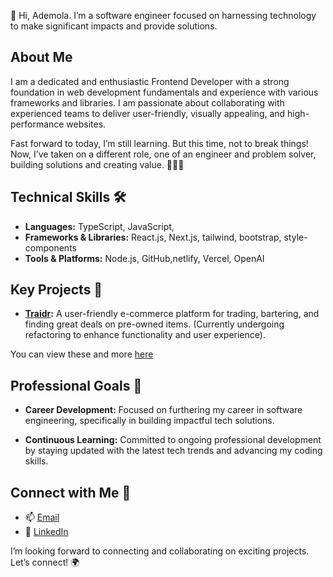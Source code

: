 👋 Hi, Ademola. I’m a software engineer focused on harnessing technology to make significant impacts and provide solutions.

## About Me
I am a dedicated and enthusiastic Frontend Developer with a strong foundation in web development fundamentals and experience with various frameworks and libraries. I am passionate about collaborating with experienced teams to deliver user-friendly, visually appealing, and high-performance websites.

Fast forward to today, I’m still learning. But this time, not to break things! Now, I’ve taken on a different role, one of an engineer and problem solver, building solutions and creating value. 👷🏾‍♂️

## Technical Skills 🛠️
- **Languages:** TypeScript, JavaScript, 
- **Frameworks & Libraries:** React.js, Next.js, tailwind, bootstrap, style-components
- **Tools & Platforms:** Node.js, GitHub,netlify, Vercel, OpenAI


## Key Projects 🧩

- **[Traidr](https://traidr-frontend.vercel.app/):** A user-friendly e-commerce platform for trading, bartering, and finding great deals on pre-owned items. (Currently undergoing refactoring to enhance functionality and user experience).

You can view these and more [here](https://codinghab.vercel.app)

## Professional Goals 🚀
- **Career Development:** Focused on furthering my career in software engineering, specifically in building impactful tech solutions.
  
- **Continuous Learning:** Committed to ongoing professional development by staying updated with the latest tech trends and advancing my coding skills.

## Connect with Me 🤝
- 📫 [Email](mailto:ademolaabds@gmail.com)
- 🔗 [LinkedIn](https://www.linkedin.com/in/ademola-abdul)

I’m looking forward to connecting and collaborating on exciting projects. Let’s connect! 🌍
